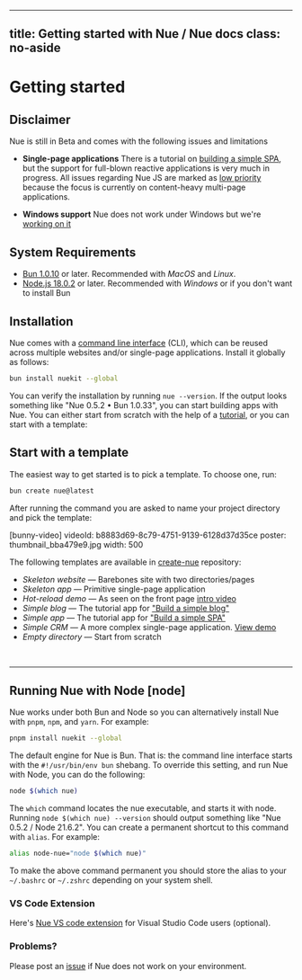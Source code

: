 
---
title: Getting started with Nue / Nue docs
class: no-aside
---

# Getting started

## Disclaimer
Nue is still in Beta and comes with the following issues and limitations

* **Single-page applications** There is a tutorial on [building a simple SPA](//localhost:8082/docs/tutorials/build-a-simple-spa.html), but the support for full-blown reactive applications is very much in progress. All issues regarding Nue JS are marked as [low priority](https://github.com/nuejs/nue/labels/low%20priority) because the focus is currently on content-heavy multi-page applications.

* **Windows support** Nue does not work under Windows but we're [working on it](https://github.com/nuejs/nue/issues/249)



## System Requirements

* [Bun 1.0.10](//bun.sh/) or later. Recommended with *MacOS* and *Linux*.
* [Node.js 18.0.2](//nodejs.org/) or later. Recommended with *Windows* or if you don't want to install Bun


## Installation
Nue comes with a [command line interface](reference/command-line-interface.html) (CLI), which can be reused across multiple websites and/or single-page applications. Install it globally as follows:


``` sh
bun install nuekit --global
```

You can verify the installation by running `nue --version`. If the output looks something like "Nue 0.5.2 • Bun 1.0.33", you can start building apps with Nue. You can either start from scratch with the help of a [tutorial](tutorials/build-a-simple-blog.html), or you can start with a template:


## Start with a template
The easiest way to get started is to pick a template. To choose one, run:


``` sh
bun create nue@latest
```

After running the command you are asked to name your project directory and pick the template:

[bunny-video]
  videoId: b8883d69-8c79-4751-9139-6128d37d35ce
  poster: thumbnail_bba479e9.jpg
  width: 500

The following templates are available in [create-nue](//github.com/nuejs/create-nue) repository:

- *Skeleton website* —  Barebones site with two directories/pages
- *Skeleton app* —  Primitive single-page application
- *Hot-reload demo* — As seen on the front page [intro video](/)
- *Simple blog* —  The tutorial app for ["Build a simple blog"](tutorials/build-a-simple-blog.html)
- *Simple app* —  The tutorial app for ["Build a simple SPA"](tutorials/build-a-simple-spa.html)
- *Simple CRM* —  A more complex single-page application. [View demo](/@simple-admin/)
- *Empty directory* —  Start from scratch

&nbsp;

- - -

## Running Nue with Node [node]
Nue works under both Bun and Node so you can alternatively install Nue with `pnpm`, `npm`, and `yarn`. For example:

``` sh
pnpm install nuekit --global
```

The default engine for Nue is Bun. That is: the command line interface starts with the `#!/usr/bin/env bun` shebang. To override this setting, and run Nue with Node, you can do the following:

``` sh
node $(which nue)
```

The `which` command locates the nue executable, and starts it with node. Running `node $(which nue) --version` should output something like "Nue 0.5.2 / Node 21.6.2". You can create a permanent shortcut to this command with `alias`. For example:

``` sh
alias node-nue="node $(which nue)"
```

To make the above command permanent you should store the alias to your `~/.bashrc` or `~/.zshrc` depending on your system shell.



### VS Code Extension
Here's [Nue VS code extension](https://marketplace.visualstudio.com/items?itemName=yaoyuanzhang.nue&ssr=false) for Visual Studio Code users (optional).



### Problems?
Please post an [issue](//github.com/nuejs/nue/issues) if Nue does not work on your environment.




